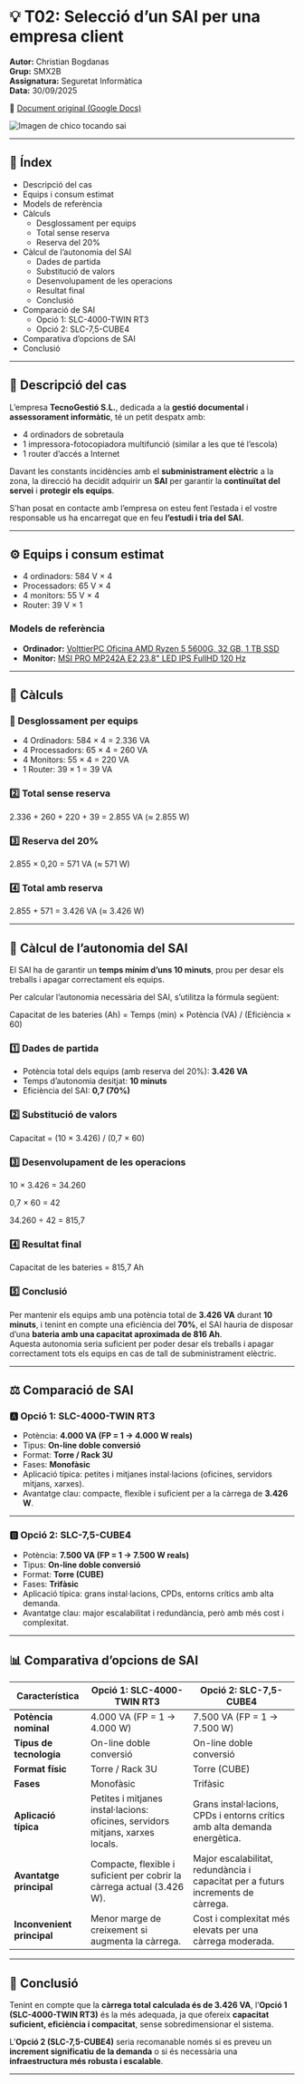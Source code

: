 # 💡 T02: Selecció d’un SAI per una empresa client  
**Autor:** Christian Bogdanas  
**Grup:** SMX2B  
**Assignatura:** Seguretat Informàtica  
**Data:** 30/09/2025  

🔗 [Document original (Google Docs)](https://docs.google.com/document/d/14Zz6phLE-ikib-ifr_s3p1atZdt6ppIlHDLgDQN1hdU/edit?usp=sharing)

![Imagen de chico tocando sai](img/manga2.png)

---

## 📑 Índex
- Descripció del cas  
- Equips i consum estimat  
- Models de referència  
- Càlculs  
  - Desglossament per equips  
  - Total sense reserva  
  - Reserva del 20%  
- Càlcul de l’autonomia del SAI  
  - Dades de partida  
  - Substitució de valors  
  - Desenvolupament de les operacions  
  - Resultat final  
  - Conclusió  
- Comparació de SAI  
  - Opció 1: SLC-4000-TWIN RT3  
  - Opció 2: SLC-7,5-CUBE4  
- Comparativa d’opcions de SAI  
- Conclusió  

---

## 🏢 Descripció del cas
L’empresa **TecnoGestió S.L.**, dedicada a la **gestió documental** i **assessorament informàtic**, té un petit despatx amb:
- 4 ordinadors de sobretaula  
- 1 impressora-fotocopiadora multifunció (similar a les que té l’escola)  
- 1 router d’accés a Internet  

Davant les constants incidències amb el **subministrament elèctric** a la zona, la direcció ha decidit adquirir un **SAI** per garantir la **continuïtat del servei** i **protegir els equips**.

S’han posat en contacte amb l’empresa on esteu fent l’estada i el vostre responsable us ha encarregat que en feu **l’estudi i tria del SAI.**

---

## ⚙️ Equips i consum estimat
- 4 ordinadors: 584 V × 4  
- Processadors: 65 V × 4  
- 4 monitors: 55 V × 4  
- Router: 39 V × 1  

### Models de referència
- **Ordinador:** [VolttierPC Oficina AMD Ryzen 5 5600G, 32 GB, 1 TB SSD](https://www.pccomponentes.com/ordenador-sobremesa-volttierpc-pc-oficina-amd-ryzen-5-5600g-32gb-1tb-ssd)  
- **Monitor:** [MSI PRO MP242A E2 23.8" LED IPS FullHD 120 Hz](https://www.pccomponentes.com/monitor-msi-pro-mp242a-e2-238-led-ips-fullhd-120hz)

---

## 🧮 Càlculs

### 🔹 Desglossament per equips
- 4 Ordinadors: 584 × 4 = 2.336 VA  
- 4 Processadors: 65 × 4 = 260 VA  
- 4 Monitors: 55 × 4 = 220 VA  
- 1 Router: 39 × 1 = 39 VA  

### 2️⃣ Total sense reserva
2.336 + 260 + 220 + 39 = 2.855 VA (≈ 2.855 W)

### 3️⃣ Reserva del 20%
2.855 × 0,20 = 571 VA (≈ 571 W)

### 4️⃣ Total amb reserva
2.855 + 571 = 3.426 VA (≈ 3.426 W)


---

## 🔋 Càlcul de l’autonomia del SAI

El SAI ha de garantir un **temps mínim d’uns 10 minuts**, prou per desar els treballs i apagar correctament els equips.

Per calcular l’autonomia necessària del SAI, s’utilitza la fórmula següent:

Capacitat de les bateries (Ah) = Temps (min) × Potència (VA) / (Eficiència × 60)


### 1️⃣ Dades de partida
- Potència total dels equips (amb reserva del 20%): **3.426 VA**  
- Temps d’autonomia desitjat: **10 minuts**  
- Eficiència del SAI: **0,7 (70%)**

### 2️⃣ Substitució de valors
Capacitat = (10 × 3.426) / (0,7 × 60)


### 3️⃣ Desenvolupament de les operacions
10 × 3.426 = 34.260

0,7 × 60 = 42

34.260 ÷ 42 = 815,7


### 4️⃣ Resultat final
Capacitat de les bateries = 815,7 Ah


### 5️⃣ Conclusió
Per mantenir els equips amb una potència total de **3.426 VA** durant **10 minuts**, i tenint en compte una eficiència del **70%**, el SAI hauria de disposar d’una **bateria amb una capacitat aproximada de 816 Ah**.  
Aquesta autonomia seria suficient per poder desar els treballs i apagar correctament tots els equips en cas de tall de subministrament elèctric.

---

## ⚖️ Comparació de SAI

### 🅰️ Opció 1: SLC-4000-TWIN RT3
- Potència: **4.000 VA (FP = 1 → 4.000 W reals)**  
- Tipus: **On-line doble conversió**  
- Format: **Torre / Rack 3U**  
- Fases: **Monofàsic**  
- Aplicació típica: petites i mitjanes instal·lacions (oficines, servidors mitjans, xarxes).  
- Avantatge clau: compacte, flexible i suficient per a la càrrega de **3.426 W**.

---

### 🅱️ Opció 2: SLC-7,5-CUBE4
- Potència: **7.500 VA (FP = 1 → 7.500 W reals)**  
- Tipus: **On-line doble conversió**  
- Format: **Torre (CUBE)**  
- Fases: **Trifàsic**  
- Aplicació típica: grans instal·lacions, CPDs, entorns crítics amb alta demanda.  
- Avantatge clau: major escalabilitat i redundància, però amb més cost i complexitat.

---

## 📊 Comparativa d’opcions de SAI

| **Característica** | **Opció 1: SLC-4000-TWIN RT3** | **Opció 2: SLC-7,5-CUBE4** |
|--------------------|----------------------------------|-----------------------------|
| **Potència nominal** | 4.000 VA (FP = 1 → 4.000 W) | 7.500 VA (FP = 1 → 7.500 W) |
| **Tipus de tecnologia** | On-line doble conversió | On-line doble conversió |
| **Format físic** | Torre / Rack 3U | Torre (CUBE) |
| **Fases** | Monofàsic | Trifàsic |
| **Aplicació típica** | Petites i mitjanes instal·lacions: oficines, servidors mitjans, xarxes locals. | Grans instal·lacions, CPDs i entorns crítics amb alta demanda energètica. |
| **Avantatge principal** | Compacte, flexible i suficient per cobrir la càrrega actual (3.426 W). | Major escalabilitat, redundància i capacitat per a futurs increments de càrrega. |
| **Inconvenient principal** | Menor marge de creixement si augmenta la càrrega. | Cost i complexitat més elevats per una càrrega moderada. |

---

## 🧩 Conclusió
Tenint en compte que la **càrrega total calculada és de 3.426 VA**, l’**Opció 1 (SLC-4000-TWIN RT3)** és la més adequada, ja que ofereix **capacitat suficient, eficiència i compacitat**, sense sobredimensionar el sistema.  

L’**Opció 2 (SLC-7,5-CUBE4)** seria recomanable només si es preveu un **increment significatiu de la demanda** o si és necessària una **infraestructura més robusta i escalable**.

---


